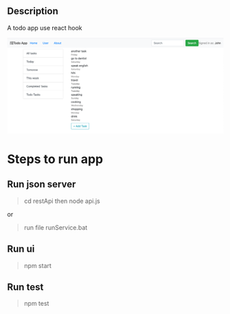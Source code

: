## Description
A todo app use react hook

<img alt="todo app ui" src="./resources/new-todoapp.PNG" />

# Steps to run app

## Run json server
  > cd restApi then node api.js

  or
  > run file runService.bat

## Run ui
  > npm start

## Run test 
  > npm test
